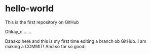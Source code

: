 # hello-world
This is the first repository on GitHub

Ohkay_o.......


Dzaako here and this is my first time editing a branch ob GitHub. 
I am making a COMMIT!
And so far so good.
